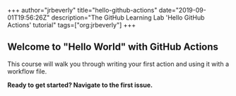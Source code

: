 +++
author="jrbeverly"
title="hello-github-actions"
date="2019-09-01T19:56:26Z"
description="The GitHub Learning Lab 'Hello GitHub Actions' tutorial"
tags=["org:jrbeverly"]
+++

## Welcome to "Hello World" with GitHub Actions

This course will walk you through writing your first action and using it with a workflow file. 

**Ready to get started? Navigate to the first issue.**